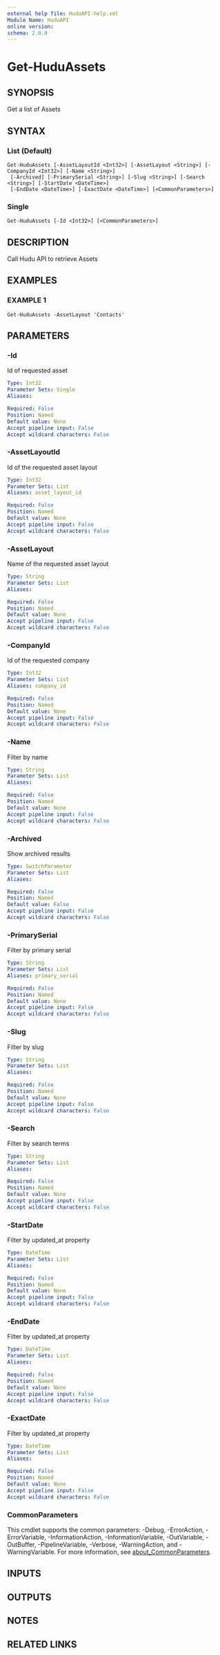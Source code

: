 ```yaml
---
external help file: HuduAPI-help.xml
Module Name: HuduAPI
online version:
schema: 2.0.0
---
```


# Get-HuduAssets

## SYNOPSIS
Get a list of Assets

## SYNTAX

### List (Default)
```
Get-HuduAssets [-AssetLayoutId <Int32>] [-AssetLayout <String>] [-CompanyId <Int32>] [-Name <String>]
 [-Archived] [-PrimarySerial <String>] [-Slug <String>] [-Search <String>] [-StartDate <DateTime>]
 [-EndDate <DateTime>] [-ExactDate <DateTime>] [<CommonParameters>]
```

### Single
```
Get-HuduAssets [-Id <Int32>] [<CommonParameters>]
```

## DESCRIPTION
Call Hudu API to retrieve Assets

## EXAMPLES

### EXAMPLE 1
```
Get-HuduAssets -AssetLayout 'Contacts'
```

## PARAMETERS

### -Id
Id of requested asset

```yaml
Type: Int32
Parameter Sets: Single
Aliases:

Required: False
Position: Named
Default value: None
Accept pipeline input: False
Accept wildcard characters: False
```

### -AssetLayoutId
Id of the requested asset layout

```yaml
Type: Int32
Parameter Sets: List
Aliases: asset_layout_id

Required: False
Position: Named
Default value: None
Accept pipeline input: False
Accept wildcard characters: False
```

### -AssetLayout
Name of the requested asset layout

```yaml
Type: String
Parameter Sets: List
Aliases:

Required: False
Position: Named
Default value: None
Accept pipeline input: False
Accept wildcard characters: False
```

### -CompanyId
Id of the requested company

```yaml
Type: Int32
Parameter Sets: List
Aliases: company_id

Required: False
Position: Named
Default value: None
Accept pipeline input: False
Accept wildcard characters: False
```

### -Name
Filter by name

```yaml
Type: String
Parameter Sets: List
Aliases:

Required: False
Position: Named
Default value: None
Accept pipeline input: False
Accept wildcard characters: False
```

### -Archived
Show archived results

```yaml
Type: SwitchParameter
Parameter Sets: List
Aliases:

Required: False
Position: Named
Default value: False
Accept pipeline input: False
Accept wildcard characters: False
```

### -PrimarySerial
Filter by primary serial

```yaml
Type: String
Parameter Sets: List
Aliases: primary_serial

Required: False
Position: Named
Default value: None
Accept pipeline input: False
Accept wildcard characters: False
```

### -Slug
Filter by slug

```yaml
Type: String
Parameter Sets: List
Aliases:

Required: False
Position: Named
Default value: None
Accept pipeline input: False
Accept wildcard characters: False
```

### -Search
Filter by search terms

```yaml
Type: String
Parameter Sets: List
Aliases:

Required: False
Position: Named
Default value: None
Accept pipeline input: False
Accept wildcard characters: False
```

### -StartDate
Filter by updated_at property

```yaml
Type: DateTime
Parameter Sets: List
Aliases:

Required: False
Position: Named
Default value: None
Accept pipeline input: False
Accept wildcard characters: False
```

### -EndDate
Filter by updated_at property

```yaml
Type: DateTime
Parameter Sets: List
Aliases:

Required: False
Position: Named
Default value: None
Accept pipeline input: False
Accept wildcard characters: False
```

### -ExactDate
Filter by updated_at property

```yaml
Type: DateTime
Parameter Sets: List
Aliases:

Required: False
Position: Named
Default value: None
Accept pipeline input: False
Accept wildcard characters: False
```

### CommonParameters
This cmdlet supports the common parameters: -Debug, -ErrorAction, -ErrorVariable, -InformationAction, -InformationVariable, -OutVariable, -OutBuffer, -PipelineVariable, -Verbose, -WarningAction, and -WarningVariable. For more information, see [about_CommonParameters](http://go.microsoft.com/fwlink/?LinkID=113216).

## INPUTS

## OUTPUTS

## NOTES

## RELATED LINKS

